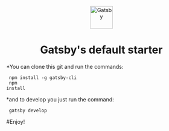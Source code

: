 <p align="center">
  <a href="https://www.gatsbyjs.org">
    <img alt="Gatsby" src="https://www.gatsbyjs.org/monogram.svg" width="60" />
  </a>
</p>
<h1 align="center">
  Gatsby's default starter
</h1>

*You can clone this git and run the commands:


<code> npm install -g gatsby-cli </code>
<br>
<code> npm install</code>

*and to develop you just run the command:


<code> gatsby develop </code>


#Enjoy!
